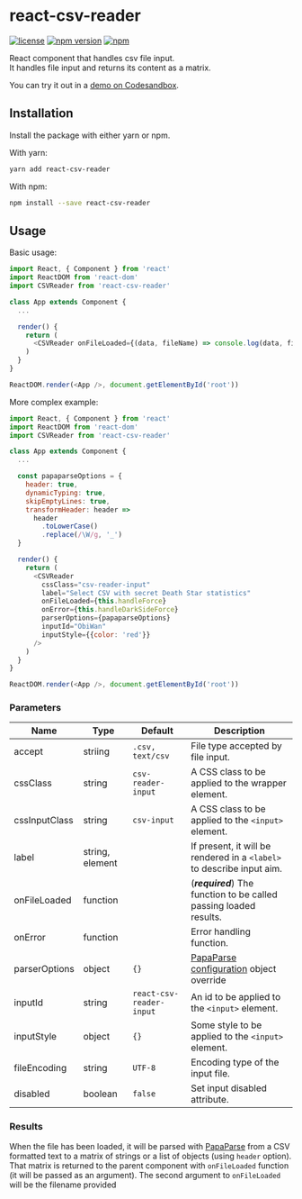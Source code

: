 # react-csv-reader

[![license](https://img.shields.io/github/license/nzambello/react-csv-reader.svg)](https://github.com/nzambello/react-csv-reader/blob/master/LICENSE)
[![npm version](https://badge.fury.io/js/react-csv-reader.svg)](https://www.npmjs.com/package/react-csv-reader)
[![npm](https://img.shields.io/npm/dt/react-csv-reader.svg)](https://www.npmjs.com/package/react-csv-reader)

React component that handles csv file input.  
It handles file input and returns its content as a matrix.

You can try it out in a [demo on Codesandbox](https://codesandbox.io/s/react-csv-reader-vtull).

## Installation

Install the package with either yarn or npm.

With yarn:

```sh
yarn add react-csv-reader
```

With npm:

```sh
npm install --save react-csv-reader
```

## Usage

Basic usage:

```javascript
import React, { Component } from 'react'
import ReactDOM from 'react-dom'
import CSVReader from 'react-csv-reader'

class App extends Component {
  ...

  render() {
    return (
      <CSVReader onFileLoaded={(data, fileName) => console.log(data, fileName)} />
    )
  }
}

ReactDOM.render(<App />, document.getElementById('root'))
```

More complex example:

```javascript
import React, { Component } from 'react'
import ReactDOM from 'react-dom'
import CSVReader from 'react-csv-reader'

class App extends Component {
  ...

  const papaparseOptions = {
    header: true,
    dynamicTyping: true,
    skipEmptyLines: true,
    transformHeader: header =>
      header
        .toLowerCase()
        .replace(/\W/g, '_')
  }

  render() {
    return (
      <CSVReader
        cssClass="csv-reader-input"
        label="Select CSV with secret Death Star statistics"
        onFileLoaded={this.handleForce}
        onError={this.handleDarkSideForce}
        parserOptions={papaparseOptions}
        inputId="ObiWan"
        inputStyle={{color: 'red'}}
      />
    )
  }
}

ReactDOM.render(<App />, document.getElementById('root'))
```

### Parameters

| Name          | Type            | Default                  | Description                                                                      |
| ------------- | --------------- | ------------------------ | -------------------------------------------------------------------------------- |
| accept        | striing         | `.csv, text/csv`         | File type accepted by file input.                                                |
| cssClass      | string          | `csv-reader-input`       | A CSS class to be applied to the wrapper element.                                |
| cssInputClass | string          | `csv-input`              | A CSS class to be applied to the `<input>` element.                              |
| label         | string, element |                          | If present, it will be rendered in a `<label>` to describe input aim.            |
| onFileLoaded  | function        |                          | (**_required_**) The function to be called passing loaded results.               |
| onError       | function        |                          | Error handling function.                                                         |
| parserOptions | object          | `{}`                     | [PapaParse configuration](https://www.papaparse.com/docs#config) object override |
| inputId       | string          | `react-csv-reader-input` | An id to be applied to the `<input>` element.                                    |
| inputStyle    | object          | `{}`                     | Some style to be applied to the `<input>` element.                               |
| fileEncoding  | string          | `UTF-8`                  | Encoding type of the input file.                                                 |
| disabled      | boolean         | `false`                  | Set input disabled attribute.                                                    |

### Results

When the file has been loaded, it will be parsed with [PapaParse](https://github.com/mholt/PapaParse) from a CSV formatted text to a matrix of strings or a list of objects (using `header` option).
That matrix is returned to the parent component with `onFileLoaded` function (it will be passed as an argument).
The second argument to `onFileLoaded` will be the filename provided
